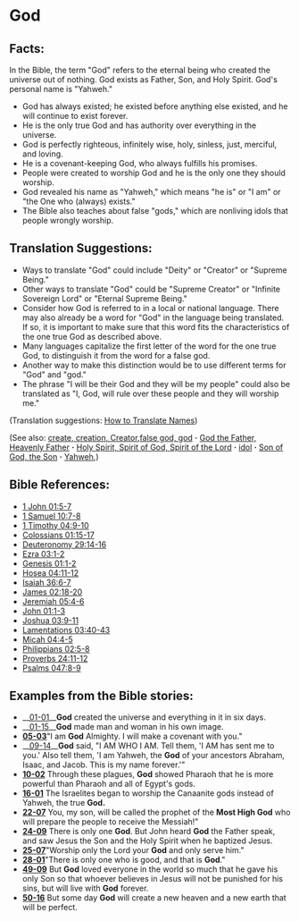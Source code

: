 # God #

## Facts: ##

In the Bible, the term "God" refers to the eternal being who created the universe out of nothing. God exists as Father, Son, and Holy Spirit. God's personal name is "Yahweh."

* God has always existed; he existed before anything else existed, and he will continue to exist forever.
* He is the only true God and has authority over everything in the universe.
* God is perfectly righteous, infinitely wise, holy, sinless, just, merciful, and loving.
* He is a covenant-keeping God, who always fulfills his promises.
* People were created to worship God and he is the only one they should worship.
* God revealed his name as "Yahweh," which means "he is" or "I am" or "the One who (always) exists."
* The Bible also teaches about false "gods," which are nonliving idols that people wrongly worship.

## Translation Suggestions: ##

* Ways to translate "God" could include "Deity" or "Creator" or "Supreme Being."
* Other ways to translate "God" could be "Supreme Creator" or "Infinite Sovereign Lord" or "Eternal Supreme Being."
* Consider how God is referred to in a local or national language. There may also already be a word for "God" in the language being translated. If so, it is important to make sure that this word fits the characteristics of the one true God as described above.
* Many languages capitalize the first letter of the word for the one true God, to distinguish it from the word for a false god. 
* Another way to make this distinction would be to use different terms for "God" and "god."
* The phrase "I will be their God and they will be my people" could also be translated as "I, God, will rule over these people and they will worship me."

(Translation suggestions: [How to Translate Names](https://git.door43.org/Door43/en-ta-translate-vol1/src/master/content/translate_names.md))

(See also: [create, creation, Creator](../other/creation.md),[false god, god](../kt/falsegod.md) **·** [God the Father, Heavenly Father](../kt/godthefather.md) **·** [Holy Spirit, Spirit of God, Spirit of the Lord](../kt/holyspirit.md) **·** [idol](../other/idol.md) **·** [Son of God, the Son](../kt/sonofgod.md) **·** [Yahweh](../kt/yahweh.md),)

## Bible References: ##

* [1 John 01:5-7](https://door43.org/en/bible/notes/1jn/01/05)
* [1 Samuel 10:7-8](https://door43.org/en/bible/notes/1sa/10/07)
* [1 Timothy 04:9-10](https://door43.org/en/bible/notes/1ti/04/09)
* [Colossians 01:15-17](https://door43.org/en/bible/notes/col/01/15)
* [Deuteronomy 29:14-16](https://door43.org/en/bible/notes/deu/29/14)
* [Ezra 03:1-2](https://door43.org/en/bible/notes/ezr/03/01)
* [Genesis 01:1-2](https://door43.org/en/bible/notes/gen/01/01)
* [Hosea 04:11-12](https://door43.org/en/bible/notes/hos/04/11)
* [Isaiah 36:6-7](https://door43.org/en/bible/notes/isa/36/06)
* [James 02:18-20](https://door43.org/en/bible/notes/jas/02/18)
* [Jeremiah 05:4-6](https://door43.org/en/bible/notes/jer/05/04)
* [John 01:1-3](https://door43.org/en/bible/notes/jhn/01/01)
* [Joshua 03:9-11](https://door43.org/en/bible/notes/jos/03/09)
* [Lamentations 03:40-43](https://door43.org/en/bible/notes/lam/03/40)
* [Micah 04:4-5](https://door43.org/en/bible/notes/mic/04/04)
* [Philippians 02:5-8](https://door43.org/en/bible/notes/php/02/05)
* [Proverbs 24:11-12](https://door43.org/en/bible/notes/pro/24/11)
* [Psalms 047:8-9](https://door43.org/en/bible/notes/psa/047/008)

## Examples from the Bible stories: ##

* __[01-01](https://door43.org/en/obs/notes/frames/01-01)____God__  created the universe and everything in it in six days.
* __[01-15](https://door43.org/en/obs/notes/frames/01-15)____God__  made man and woman in his own image.
* __[05-03](https://door43.org/en/obs/notes/frames/05-03)__"I am __God__  Almighty. I will make a covenant with you."
* __[09-14](https://door43.org/en/obs/notes/frames/09-14)____God__  said, "I AM WHO I AM. Tell them, 'I AM has sent me to you.' Also tell them, 'I am Yahweh, the __God__  of your ancestors Abraham, Isaac, and Jacob. This is my name forever.'"
* __[10-02](https://door43.org/en/obs/notes/frames/10-02)__ Through these plagues, __God__  showed Pharaoh that he is more powerful than Pharaoh and all of Egypt's gods.
* __[16-01](https://door43.org/en/obs/notes/frames/16-01)__ The Israelites began to worship the Canaanite gods instead of Yahweh, the true __God.__
* __[22-07](https://door43.org/en/obs/notes/frames/22-07)__ You, my son, will be called the prophet of the __Most High God__  who will prepare the people to receive the Messiah!"
* __[24-09](https://door43.org/en/obs/notes/frames/24-09)__ There is only one __God__. But John heard __God__  the Father speak, and saw Jesus the Son and the Holy Spirit when he baptized Jesus.
* __[25-07](https://door43.org/en/obs/notes/frames/25-07)__"Worship only the Lord your __God__  and only serve him."
* __[28-01](https://door43.org/en/obs/notes/frames/28-01)__"There is only one who is good, and that is __God__."
* __[49-09](https://door43.org/en/obs/notes/frames/49-09)__ But __God__  loved everyone in the world so much that he gave his only Son so that whoever believes in Jesus will not be punished for his sins, but will live with __God__  forever.
* __[50-16](https://door43.org/en/obs/notes/frames/50-16)__ But some day __God__  will create a new heaven and a new earth that will be perfect.

